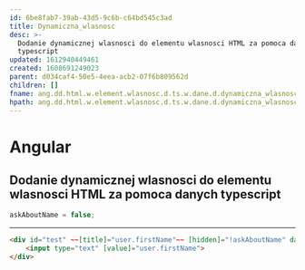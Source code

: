 ```yaml
---
id: 6be8fab7-39ab-43d5-9c6b-c64bd545c3ad
title: Dynamiczna_wlasnosc
desc: >-
  Dodanie dynamicznej wlasnosci do elementu wlasnosci HTML za pomoca danych
  typescript
updated: 1612940449461
created: 1608691249023
parent: d034caf4-50e5-4eea-acb2-07f6b809562d
children: []
fname: ang.dd.html.w.element.wlasnosc.d.ts.w.dane.d.dynamiczna_wlasnosc
hpath: ang.dd.html.w.element.wlasnosc.d.ts.w.dane.d.dynamiczna_wlasnosc
---
```

# Angular

## Dodanie dynamicznej wlasnosci do elementu wlasnosci HTML za pomoca danych typescript

```ts
askAboutName = false;
```

* * *

```html
<div id="test" ~~[title]="user.firstName"~~ [hidden]="!askAboutName" data-test="test" role="presentation">
    <input type="text" [value]="user.firstName">
</div>
```

